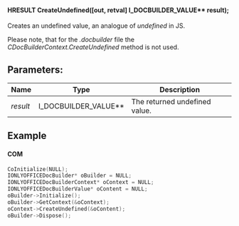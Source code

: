 #### HRESULT CreateUndefined(\[out, retval] I\_DOCBUILDER\_VALUE\*\* result);

Creates an undefined value, an analogue of *undefined* in JS.

Please note, that for the *.docbuilder* file the *CDocBuilderContext.CreateUndefined* method is not used.

## Parameters:

| Name     | Type                     | Description                   |
| -------- | ------------------------ | ----------------------------- |
| *result* | I\_DOCBUILDER\_VALUE\*\* | The returned undefined value. |

## Example

#### COM

```c++
CoInitialize(NULL);
IONLYOFFICEDocBuilder* oBuilder = NULL;
IONLYOFFICEDocBuilderContext* oContext = NULL;
IONLYOFFICEDocBuilderValue* oContent = NULL;
oBuilder->Initialize();
oBuilder->GetContext(&oContext);
oContext->CreateUndefined(&oContent);
oBuilder->Dispose();
```
